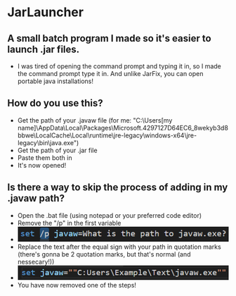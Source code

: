 # JarLauncher
## A small batch program I made so it's easier to launch .jar files.
- I was tired of opening the command prompt and typing it in, so I made the command prompt type it in. And unlike JarFix, you can open portable java installations!
## How do you use this?
- Get the path of your .javaw file (for me: "C:\Users\[my name]\AppData\Local\Packages\Microsoft.4297127D64EC6_8wekyb3d8bbwe\LocalCache\Local\runtime\jre-legacy\windows-x64\jre-legacy\bin\java.exe")
- Get the path of your .jar file
- Paste them both in
- It's now opened!
## Is there a way to skip the process of adding in my .javaw path?
- Open the .bat file (using notepad or your preferred code editor)
- Remove the "/p" in the first variable
- ![remove the p](https://github.com/asadava/JarLauncher/blob/main/imgs/img1.png)
- Replace the text after the equal sign with your path in quotation marks (there's gonna be 2 quotation marks, but that's normal (and nessecary!))
- ![replace dat text](https://github.com/asadava/JarLauncher/blob/main/imgs/img2.png)
- You have now removed one of the steps!
